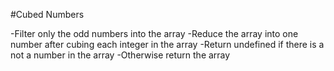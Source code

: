 #Cubed Numbers  

-Filter only the odd numbers into the array
-Reduce the array into one number after cubing each integer in the array
-Return undefined if there is a not a number in the array
-Otherwise return the array